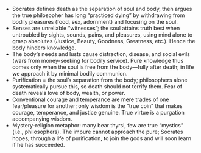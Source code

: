- Socrates defines death as the separation of soul and body, then argues the true philosopher has long “practiced dying” by withdrawing from bodily pleasures (food, sex, adornment) and focusing on the soul.
- Senses are unreliable “witnesses”; the soul attains truth best when untroubled by sights, sounds, pains, and pleasures, using mind alone to grasp absolutes (Justice, Beauty, Goodness, Greatness, etc.). Hence the body hinders knowledge.
- The body’s needs and lusts cause distraction, disease, and social evils (wars from money-seeking for bodily service). Pure knowledge thus comes only when the soul is free from the body—fully after death; in life we approach it by minimal bodily communion.
- Purification = the soul’s separation from the body; philosophers alone systematically pursue this, so death should not terrify them. Fear of death reveals love of body, wealth, or power.
- Conventional courage and temperance are mere trades of one fear/pleasure for another; only wisdom is the “true coin” that makes courage, temperance, and justice genuine. True virtue is a purgation accompanying wisdom.
- Mystery-religion metaphor: many bear thyrsi, few are true “mystics” (i.e., philosophers). The impure cannot approach the pure; Socrates hopes, through a life of purification, to join the gods and will soon learn if he has succeeded.